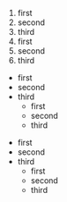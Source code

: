 1. first
2. second
3. third
  1. first
  2. second
  3. third

* first
* second
* third
  * first
  * second
  * third

- first
- second
- third
  - first
  - second
  - third

